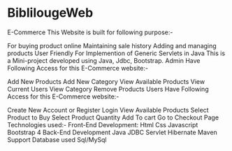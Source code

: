 # BiblilougeWeb
E-Commerce
This Website is built for following purpose:-

For buying product online
Maintaining sale history
Adding and managing products
User Friendly
For Implemention of Generic Servlets in Java
This is a Mini-project developed using Java, Jdbc, Bootstrap.
Admin Have Following Access for this E-Commerce website:-

Add New Products
Add New Category
View Available Products
View Current Users
View Category
Remove Products
Users Have Following Access for this E-Commerce website:-

Create New Account or Register
Login
View Available Products
Select Product to Buy
Select Product Quantity
Add To cart
Go to Checkout Page
Technologies used:-
Front-End Development:
Html
Css
Javascript
Bootstrap 4
Back-End Development
Java
JDBC
Servlet
Hibernate
Maven Support
Database used
Sql/MySql
